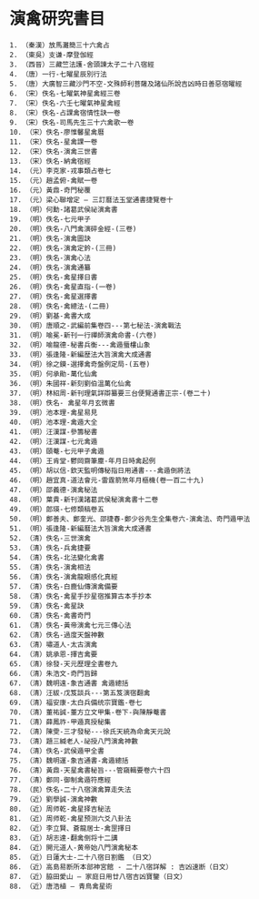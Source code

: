 # 演禽研究書目

    1. （秦漢）放馬灘簡三十六禽占
    2. （東吳）支谦-摩登伽經
    3. （西晉）三藏竺法護-舍頭諫太子二十八宿經
    4. （唐）一行-七曜星辰別行法
    5. （唐）大廣智三藏沙門不空-文殊師利菩薩及諸仙所說吉凶時日善惡宿曜經
    6. （宋）佚名-七曜氣神星禽經三卷
    7. （宋）佚名-六壬七曜氣神星禽經
    8. （宋）佚名-占課禽宿情性訣一卷
    9. （宋）佚名-司馬先生三十六禽歌一卷
    10. （宋）佚名-廖惟馨星禽曆
    11. （宋）佚名-星禽課一卷
    12. （宋）佚名-演禽三世書
    13. （宋）佚名-納禽宿經
    14. （元）李克家-戎事類占卷七
    15. （元）趙孟俯-禽賦一卷
    16. （元）黃鼎-奇門秘覆
    17. （元）梁心聯增定 – 三訂曆法玉堂通書捷覽卷十
    18. （明）何勳-諸葛武侯祕演禽書
    19. （明）佚名-七元甲子
    20. （明）佚名-八門禽演碎金經-(三卷)
    21. （明）佚名-演禽圖訣
    22. （明）佚名-演禽定鈐-(三冊)
    23. （明）佚名-演禽心法
    24. （明）佚名-演禽通纂
    25. （明）佚名-禽星擇日書
    26. （明）佚名-禽星直指-(一卷)
    27. （明）佚名-禽星選擇書
    28. （明）佚名-禽總法-(二冊)
    29. （明）劉基-禽書大成
    30. （明）唐順之-武編前集卷四---第七秘法-演禽戰法
    31. （明）喻冕-新刊一行禪師演禽命書-(六卷)
    32. （明）喻龍德-秘書兵衡---禽遁蜃樓山象
    33. （明）張逢隆-新編歴法大旨演禽大成通書
    34. （明）徐之鏌-選擇禽奇盤例定局-(五卷)
    35. （明）何承勛-萬化仙禽
    36. （明）朱國祥-新刻劉伯溫萬化仙禽
    37. （明）林紹周-新刊理氣詳辯纂要三台便覽通書正宗-(卷二十)
    38. （明）佚名- 禽星年月玄微書
    39. （明）池本理-禽星易見
    40. （明）池本理-禽遁大全
    41. （明）汪漢謀-參籌秘書
    42. （明）汪漢謀-七元禽遁
    43. （明）頤菴-七元甲子禽遁
    44. （明）王肯堂-鬱岡齋筆塵-年月日時禽起例
    45. （明）胡以信-欽天監明傳秘指日用通書---禽遁倒將法
    46. （明）趙宜真-道法會元-雷霆箭煞年月樞機(卷一百二十九)
    47. （明）邵義德-演禽秘法
    48. （明）葉貴-新刊漢諸葛武侯秘演禽書十二卷
    49. （明）郎瑛-七修類稿卷五
    50. （明）鄭善夫、鄭奎光、邵捷春-鄭少谷先生全集卷六-演禽法、奇門遁甲法
    51. （明）張逢隆-新編曆法大旨演禽大成通書 
    52. （清）佚名-三世演禽
    53. （清）佚名-兵禽捷要
    54. （清）佚名-北法變化禽書
    55. （清）佚名-演禽相法
    56. （清）佚名-演禽龍眼感化真經
    57. （清）佚名-白鹿仙傳演禽備要
    58. （清）佚名-禽星手抄星宿推算古本手抄本
    59. （清）佚名-禽星訣
    60. （清）佚名-禽書奇門
    61. （清）佚名-黃帝演禽七元三傳心法
    62. （清）佚名-過度天盤神數
    63. （清）嘯道人-太古演禽
    64. （清）姚承恩-擇吉禽要
    65. （清）徐發-天元歷理全書卷九
    66. （清）朱浩文-奇門旨歸
    67. （清）魏明遠-象吉通書 禽遁總括
    68. （清）汪紱-戊笈談兵---第五笈演宿翻禽
    69. （清）福安康-太白兵備统宗寶鑑-卷七
    70. （清）董祐誠-董方立文甲集-卷下-與陳靜菴書
    71. （清）薛鳳祚-甲遁真授秘集
    72. （清）陳雯-三才發秘---徐氏天統為命禽天元說
    73. （清）題三緘老人-祕授八門演禽神數
    74. （清）佚名-武侯遁甲全書
    75. （清）魏明運-象吉通書-禽遁總括
    76. （清）黃鼎-天星禽書秘旨---管窺輯要卷六十四
    77. （清）鄭同-御制禽遁符應經
    78. （民）佚名-二十八宿演禽算走失法
    79. （近）劉學誠-演禽神數
    80. （近）周师乾-禽星择吉秘法
    81. （近）周师乾-禽星预测六爻八卦法
    82. （近）李立賢、蒼龍居士-禽罡擇日
    83. （近）胡志達-翻禽倒将十二講
    84. （近）開元道人-黄帝始八門演禽秘本
    85. （近）日蓮大士-二十八宿日割鑑 （日文）
    86. （近）高島易断所本部神宮館 - 二十八宿詳解 : 吉凶速断（日文）
    87. （近）脇田愛山 – 家庭日用廿八宿吉凶寶鑒（日文）
    88. （近）唐浩植 – 青鳥禽星術
